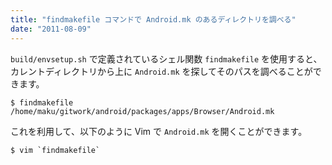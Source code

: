 ```yaml
---
title: "findmakefile コマンドで Android.mk のあるディレクトリを調べる"
date: "2011-08-09"
---
```


`build/envsetup.sh` で定義されているシェル関数 `findmakefile` を使用すると、カレントディレクトリから上に `Android.mk` を探してそのパスを調べることができます。

```
$ findmakefile
/home/maku/gitwork/android/packages/apps/Browser/Android.mk
```

これを利用して、以下のように Vim で `Android.mk` を開くことができます。

```
$ vim `findmakefile`
```

